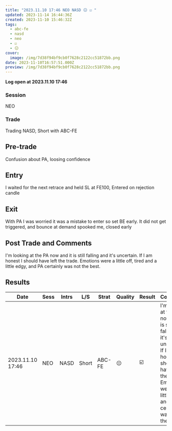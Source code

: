 ```yaml
---
title: "2023.11.10 17:46 NEO NASD 😐 ☑️ "
updated: 2023-11-14 16:44:36Z
created: 2023-11-10 15:46:32Z
tags:
  - abc-fe
  - nasd
  - neo
  - ☑️
  - 😐
cover:
  image: /img/7d38f94bf9cb0f7628c2122cc51872bb.png
date: 2023-11-10T16:57:51.000Z
preview: /img/7d38f94bf9cb0f7628c2122cc51872bb.png
---
```



**Log open at 2023.11.10 17:46**
### Session
NEO
### Trade
Trading NASD, Short with ABC-FE
## Pre-trade
Confusion about PA, loosing confidence
## Entry
I waited for the next retrace and held SL at FE100, Entered on rejection candle
## Exit
With PA I was worried it was a mistake to enter so set BE early. It did not get triggered, and bounce at demand spooked me, closed early
## Post Trade and Comments
I'm looking at the PA now and it is still falling and it's uncertain. If I am honest I should have left the trade. Emotions were a little off, tired and a little edgy, and PA certainly was not the best.	
## Results

| Date | Sess | Intrs | L/S | Strat | Quality | Result | Comments | URL  | R | Risk% |
|--|--|--|--|--|--|--|--|--|--|--|
| 2023.11.10 17:46 | NEO | NASD | Short | ABC-FE |😐 | ☑️ | I'm looking at the PA now and it is still falling and it's uncertain. If I am honest I should have left the trade. Emotions were a little off and PA certainly was not the best.  | https://www.mql5.com/en/charts/18509632/us100-cash-m1-ftmo-s-r | 1.85 | 0.5 |